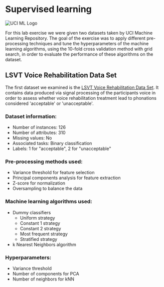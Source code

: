 # Supervised learning

![UCI ML Logo](http://www.analyticsbodhi.com/wp-content/uploads/2016/03/UCI.png)

For this lab exercise we were given two datasets taken by UCI Machine Learning Repository. The goal of the exercise was to apply different pre-processing techniques and tune the hyperparameters of the machine learning algorithms, using the 10-fold cross validation method with grid search, in order to evaluate the performance of these algorithms on the dataset. 

## LSVT Voice Rehabilitation Data Set
The first dataset we examined is the [LSVT Voice Rehabilitation Data Set](https://archive.ics.uci.edu/ml/datasets/LSVT+Voice+Rehabilitation). It contains data produced via signal processing of the participants voice in order to assess whether voice rehabilitation treatment lead to phonations considered 'acceptable' or 'unacceptable'.

### Dataset information:
- Number of instances: 126
- Number of attributes: 310
- Missing values: No
- Associated tasks: Binary classification
- Labels: 1 for "acceptable", 2 for "unacceptable"

### Pre-processing methods used:
- Variance threshold for feature selection
- Principal components analysis for feature extraction
- Z-score for normalization
- Oversampling to balance the data

### Machine learning algorithms used:
- Dummy classifiers
  - Uniform strategy
  - Constant 1 strategy
  - Constant 2 strategy
  - Most frequent strategy
  - Stratified strategy
 - k Nearest Neighbors algorithm
 
 ### Hyperparameters:
 - Variance threshold
 - Number of components for PCA
 - Number of neighbors for kNN

